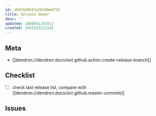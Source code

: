 ```yaml
---
id: abECGHAEEUyOHJQWwGTIV
title: Release Owner
desc: ''
updated: 1666661191812
created: 1635523212242
---
```


<!-- 
Docs: [[area.product.sop.early-seed-release]]
-->

## Meta
- [[dendron://dendron.docs/ext.github.action.create-release-branch]]

## Checklist
- [ ] check last release list, compare with [[dendron://dendron.docs/ext.github.master-commits]]

## Issues

